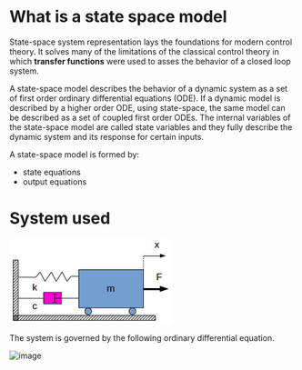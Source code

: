 # What is a state space model 

State-space system representation lays the foundations for modern control theory.
It solves many of the limitations of the classical control theory in which **transfer functions** were used to asses the behavior of a closed loop system.

A state-space model describes the behavior of a dynamic system as a set of first order ordinary differential equations (ODE). If a dynamic model is described by a higher order ODE, using state-space, the same model can be described as a set of coupled first order ODEs. The internal variables of the state-space model are called state variables and they fully describe the dynamic system and its response for certain inputs.

A state-space model is formed by:
+ state equations
+ output equations


# System used

![Spring Mass Damper system](./static/Translational-mass-with-spring-and-damper.jpg)

The system is governed by the following ordinary differential equation.

![image](https://user-images.githubusercontent.com/63631162/156715645-f58b4d97-6def-4ef7-89c6-f4bc898bd90f.png)
